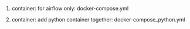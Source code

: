 1. container: 
for airflow only:
docker-compose.yml

2. container: add python container together:
docker-compose_python.yml
